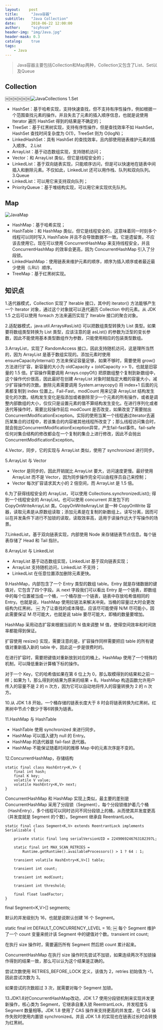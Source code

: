 ```yaml
---
layout:    post
title:      "Java容器"
subtitle:   "Java Collection"
date:       2018-06-22 12:00:00
author:     "scyhssm"
header-img: "img/Java.jpg"
header-mask: 0.3
catalog:    true
tags:
    - Java
---
```


> Java容器主要包括Collection和Map两种，Collection又包含了List、Set以及Queue

## Collection
￼￼￼￼￼￼![JavaCollections](/img/java-collections.png)
1.Set
* HashSet：基于哈希实现，支持快速查找，但不支持有序性操作，例如根据一个范围查找元素的操作。并且失去了元素的插入顺序信息，也就是说使用 Iterator 遍历 HashSet 得到的结果是不确定的；
* TreeSet：基于红黑树实现，支持有序性操作，但是查找效率不如 HashSet，HashSet 查找时间复杂度为 O(1)，TreeSet 则为 O(logN)；
* LinkedHashSet：具有 HashSet 的查找效率，且内部使用链表维护元素的插入顺序。
2.List
* ArrayList：基于动态数组实现，支持随机访问；
* Vector：和 ArrayList 类似，但它是线程安全的；
* LinkedList：基于双向链表实现，只能顺序访问，但是可以快速地在链表中间插入和删除元素。不仅如此，LinkedList 还可以用作栈、队列和双向队列。
3.Queue
* LinkedList：可以用它来支持双向队列；
* PriorityQueue：基于堆结构实现，可以用它来实现优先队列。

## Map
![JavaMap](/img/Java-Map.tiff)
* HashMap：基于哈希实现；
* HashTable：和 HashMap 类似，但它是线程安全的，这意味着同一时刻多个线程可以同时写入 HashTable 并且不会导致数据不一致。它是遗留类，不应该去使用它。现在可以使用 ConcurrentHashMap 来支持线程安全，并且 ConcurrentHashMap 的效率会更高，因为 ConcurrentHashMap 引入了分段锁。
* LinkedHashMap：使用链表来维护元素的顺序，顺序为插入顺序或者最近最少使用（LRU）顺序。
* TreeMap：基于红黑树实现。

## 知识点
1.迭代器模式，Collection 实现了 Iterable 接口，其中的 iterator() 方法能够产生一个 Iterator 对象，通过这个对象就可以迭代遍历 Collection 中的元素。从 JDK 1.5 之后可以使用 foreach 方法来遍历实现了 Iterable 接口的聚合对象。

2.适配器模式，java.util.Arrays#asList() 可以把数组类型转换为 List 类型。如果要将数组类型转换为 List 类型，应该注意的是 asList() 的参数为泛型的变长参数，因此不能使用基本类型数组作为参数，只能使用相应的包装类型数组。

3.ArrayList，实现了 RandomAccess 接口，因此支持随机访问，这是理所当然的，因为 ArrayList 是基于数组实现的。添加元素时使用 ensureCapacityInternal() 方法来保证容量足够，如果不够时，需要使用 grow() 方法进行扩容，新容量的大小为 oldCapacity + (oldCapacity >> 1)，也就是旧容量的 1.5 倍。扩容操作需要调用 Arrays.copyOf() 把原数组整个复制到新数组中，这个操作代价很高，因此最好在创建 ArrayList 对象时就指定大概的容量大小，减少扩容操作的次数。删除元素需要调用 System.arraycopy() 将 index+1 后面的元素都复制到 index 位置上。Fail-Fast，modCount 用来记录 ArrayList 结构发生变化的次数。结构发生变化是指添加或者删除至少一个元素的所有操作，或者是调整内部数组的大小，仅仅只是设置元素的值不算结构发生变化。在进行序列化或者迭代等操作时，需要比较操作前后 modCount 是否改变，如果改变了需要抛出 ConcurrentModificationException。实际的使用当某一个线程通过iterator去遍历某集合的过程中，若该集合的内容被其他线程所改变了；那么线程访问集合时，就会抛出ConcurrentModificationException异常，产生fail-fast事件。fail-safe任何对集合结构的修改都会在一个复制的集合上进行修改，因此不会抛出ConcurrentModificationException。

4.Vector，同步，它的实现与 ArrayList 类似，使用了 synchronized 进行同步。

5.ArrayList 与 Vector
* Vector 是同步的，因此开销就比 ArrayList 要大，访问速度更慢。最好使用 ArrayList 而不是 Vector，因为同步操作完全可以由程序员自己来控制；
* Vector 每次扩容请求其大小的 2 倍空间，而 ArrayList 是 1.5 倍。

6.为了获得线程安全的 ArrayList，可以使用 Collections.synchronizedList(); 得到一个线程安全的 ArrayList。也可以使用 concurrent 并发包下的 CopyOnWriteArrayList 类。CopyOnWriteArrayList 是一种 CopyOnWrite 容器，读取元素是从原数组读取；添加元素是在复制的新数组上。读写分离，因而可以在并发条件下进行不加锁的读取，读取效率高，适用于读操作远大于写操作的场景。

7.LinkedList，基于双向链表实现，内部使用 Node 来存储链表节点信息。每个链表存储了 Head 和 Tail 指针。

8.ArrayList 与 LinkedList
* ArrayList 基于动态数组实现，LinkedList 基于双向链表实现；
* ArrayList 支持随机访问，LinkedList 不支持；
* LinkedList 在任意位置添加删除元素更快。

9.HashMap，内部包含了一个 Entry 类型的数组 table。Entry 就是存储数据的键值对，它包含了四个字段。从 next 字段我们可以看出 Entry 是一个链表，即数组中的每个位置被当成一个桶，一个桶存放一个链表，链表中存放哈希值相同的 Entry。也就是说，HashMap 使用拉链法来解决冲突。当桶的容量过大时会更改结构为红黑树。
￼
为了让查找的成本降低，应该尽可能使得 N/M 尽可能小，因此需要保证 M 尽可能大，也就是说 table 要尽可能大，即桶的数量要增加。

HashMap 采用动态扩容来根据当前的 N 值来调整 M 值，使得空间效率和时间效率都能得到保证。

扩容使用 resize() 实现，需要注意的是，扩容操作同样需要把旧 table 的所有键值对重新插入新的 table 中，因此这一步是很费时的。

在进行扩容时，需要把键值对重新放到对应的桶上。HashMap 使用了一个特殊的机制，可以降低重新计算桶下标的操作。

对于一个 Key，它的哈希值如果在第 6 位上为 0，那么取模得到的结果和之前一样；如果为 1，那么得到的结果为原来的结果 + 8。HashMap 构造函数允许用户传入的容量不是 2 的 n 次方，因为它可以自动地将传入的容量转换为 2 的 n 次方。

10.从 JDK 1.8 开始，一个桶存储的链表长度大于 8 时会将链表转换为红黑树。红黑树中节点个数少于等6转换为链表。

11.HashMap 与 HashTable
* HashTable 使用 synchronized 来进行同步。
* HashMap 可以插入键为 null 的 Entry。
* HashMap 的迭代器是 fail-fast 迭代器。
* HashMap 不能保证随着时间的推移 Map 中的元素次序是不变的。

12.ConcurrentHashMap，存储结构
```
static final class HashEntry<K,V> {
    final int hash;
    final K key;
    volatile V value;
    volatile HashEntry<K,V> next;
}
```
ConcurrentHashMap 和 HashMap 实现上类似，最主要的差别是 ConcurrentHashMap 采用了分段锁（Segment），每个分段锁维护着几个桶（HashEntry），多个线程可以同时访问不同分段锁上的桶，从而使其并发度更高（并发度就是 Segment 的个数）。Segment 继承自 ReentrantLock。
```
static final class Segment<K,V> extends ReentrantLock implements Serializable {

    private static final long serialVersionUID = 2249069246763182397L;

    static final int MAX_SCAN_RETRIES =
        Runtime.getRuntime().availableProcessors() > 1 ? 64 : 1;

    transient volatile HashEntry<K,V>[] table;

    transient int count;

    transient int modCount;

    transient int threshold;

    final float loadFactor;
}
```
final Segment<K,V>[] segments;

默认的并发级别为 16，也就是说默认创建 16 个 Segment。

static final int DEFAULT_CONCURRENCY_LEVEL = 16;
￼
每个 Segment 维护了一个 count 变量来统计该 Segment 中的键值对个数。transient int count;

在执行 size 操作时，需要遍历所有 Segment 然后把 count 累计起来。

ConcurrentHashMap 在执行 size 操作时先尝试不加锁，如果连续两次不加锁操作得到的结果一致，那么可以认为这个结果是正确的。

尝试次数使用 RETRIES_BEFORE_LOCK 定义，该值为 2，retries 初始值为 -1，因此尝试次数为 3。

如果尝试的次数超过 3 次，就需要对每个 Segment 加锁。

13.JDK1.8对ConcurrentHashMap改动，JDK 1.7 使用分段锁机制来实现并发更新操作，核心类为 Segment，它继承自重入锁 ReentrantLock，并发程度与 Segment 数量相等。JDK 1.8 使用了 CAS 操作来支持更高的并发度，在 CAS 操作失败时使用内置锁 synchronized。并且 JDK 1.8 的实现也在链表过长时会转换为红黑树。
